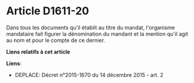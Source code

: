 # Article D1611-20

Dans tous les documents qu'il établit au titre du mandat, l'organisme mandataire fait figurer la dénomination du mandant et
la mention qu'il agit au nom et pour le compte de ce dernier.

**Liens relatifs à cet article**

**Liens**:

  - DEPLACE: Décret n°2015-1670 du 14 décembre 2015 - art. 2
